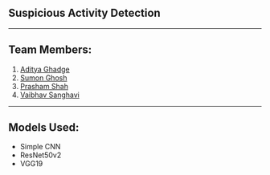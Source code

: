 
## Suspicious Activity Detection

<hr>

## Team Members:
1. [Aditya Ghadge](https://www.linkedin.com/in/aditya-ghadge-7045805009/)
2. [Sumon Ghosh](https://www.linkedin.com/in/sumon-ghosh-774983226/)
3. [Prasham Shah](https://www.linkedin.com/in/prasham-shah-0a5033263/)
4. [Vaibhav Sanghavi](https://www.linkedin.com/in/vaibhav-sanghavi-97b483250/)

<hr>

## Models Used:
* Simple CNN
* ResNet50v2
* VGG19



